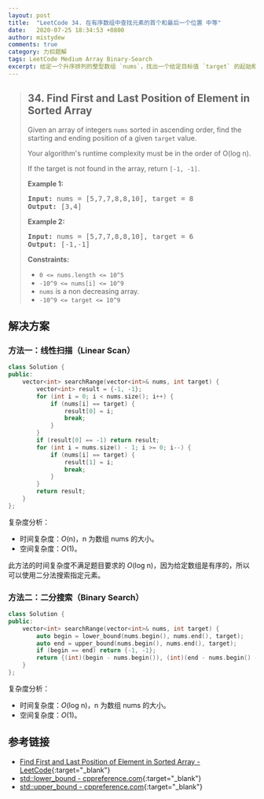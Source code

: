 ```yaml
---
layout: post
title:  "LeetCode 34. 在有序数组中查找元素的首个和最后一个位置 中等"
date:   2020-07-25 18:34:53 +0800
author: mistydew
comments: true
category: 力扣题解
tags: LeetCode Medium Array Binary-Search
excerpt: 给定一个升序排列的整型数组 `nums`，找出一个给定目标值 `target` 的起始和结束位置。
---
```

> ## 34. Find First and Last Position of Element in Sorted Array
> 
> Given an array of integers `nums` sorted in ascending order, find the starting and ending position of a given `target` value.
> 
> Your algorithm's runtime complexity must be in the order of O(log n).
> 
> If the target is not found in the array, return `[-1, -1]`.
> 
> **Example 1:**
> 
> <pre>
> <strong>Input:</strong> nums = [5,7,7,8,8,10], target = 8
> <strong>Output:</strong> [3,4]
> </pre>
> 
> **Example 2:**
> 
> <pre>
> <strong>Input:</strong> nums = [5,7,7,8,8,10], target = 6
> <strong>Output:</strong> [-1,-1]
> </pre>
> 
> **Constraints:**
> 
> * `0 <= nums.length <= 10^5`
> * `-10^9 <= nums[i] <= 10^9`
> * `nums` is a non decreasing array.
> * `-10^9 <= target <= 10^9`

## 解决方案

### 方法一：线性扫描（Linear Scan）

```cpp
class Solution {
public:
    vector<int> searchRange(vector<int>& nums, int target) {
        vector<int> result = {-1, -1};
        for (int i = 0; i < nums.size(); i++) {
            if (nums[i] == target) {
                result[0] = i;
                break;
            }
        }
        if (result[0] == -1) return result;
        for (int i = nums.size() - 1; i >= 0; i--) {
            if (nums[i] == target) {
                result[1] = i;
                break;
            }
        }
        return result;
    }
};
```

复杂度分析：
* 时间复杂度：*O*(n)，n 为数组 nums 的大小。
* 空间复杂度：*O*(1)。

此方法的时间复杂度不满足题目要求的 *O*(log n)，因为给定数组是有序的，所以可以使用二分法搜索指定元素。

### 方法二：二分搜索（Binary Search）

```cpp
class Solution {
public:
    vector<int> searchRange(vector<int>& nums, int target) {
        auto begin = lower_bound(nums.begin(), nums.end(), target);
        auto end = upper_bound(nums.begin(), nums.end(), target);
        if (begin == end) return {-1, -1};
        return {(int)(begin - nums.begin()), (int)(end - nums.begin() - 1)};
    }
};
```

复杂度分析：
* 时间复杂度：*O*(log n)，n 为数组 nums 的大小。
* 空间复杂度：*O*(1)。

## 参考链接

* [Find First and Last Position of Element in Sorted Array - LeetCode](https://leetcode.com/problems/find-first-and-last-position-of-element-in-sorted-array/){:target="_blank"}
* [std::lower_bound - cppreference.com](https://en.cppreference.com/w/cpp/algorithm/lower_bound){:target="_blank"}
* [std::upper_bound - cppreference.com](https://en.cppreference.com/w/cpp/algorithm/upper_bound){:target="_blank"}
